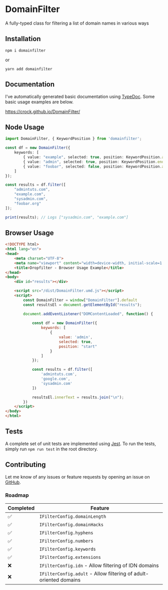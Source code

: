 # DomainFilter
A fully-typed class for filtering a list of domain names in various ways

## Installation

```
npm i domainfilter
```

or 

```
yarn add domainfilter
```

## Documentation

I've automatically generated basic documentation using [TypeDoc](https://typedoc.org). Some basic usage examples are below.

https://crock.github.io/DomainFilter/

## Node Usage

```typescript
import DomainFilter, { KeywordPosition } from 'domainfilter';

const df = new DomainFilter({
    keywords: [
        { value: "example", selected: true, position: KeywordPosition.anywhere },
        { value: "admin", selected: true, position: KeywordPosition.end },
        { value: "foobar", selected: false, position: KeywordPosition.anywhere },
    ]
});

const results = df.filter([
    "admintuts.com", 
    "example.com", 
    "sysadmin.com", 
    "foobar.org"
]);

print(results); // Logs ["sysadmin.com", "example.com"]
```

## Browser Usage

```html
<!DOCTYPE html>
<html lang="en">
<head>
    <meta charset="UTF-8">
    <meta name="viewport" content="width=device-width, initial-scale=1.0">
    <title>Dropfilter - Browser Usage Example</title>
</head>
<body>
    <div id="results"></div>

    <script src="/dist/DomainFilter.umd.js"></script>
    <script>
        const DomainFilter = window["DomainFilter"].default
        const resultsEl = document.getElementById("results");

        document.addEventListener("DOMContentLoaded", function() {
            
            const df = new DomainFilter({
                keywords: [
                    {
                        value: 'admin',
                        selected: true,
                        position: "start"
                    }
                ]
            });

            const results = df.filter([
                'admintuts.com',
                'google.com',
                'sysadmin.com'
            ])

            resultsEl.innerText = results.join("\n");
        })
    </script>
</body>
</html>
```

## Tests

A complete set of unit tests are implemented using [Jest](https://jestjs.io). 
To run the tests, simply run `npm run test` in the root directory.

## Contributing

Let me know of any issues or feature requests by opening an issue on [GitHub](https://github.com/crock/DomainFilter.git).

### Roadmap

| Completed  | Feature  |
|---|---|
| ✅  |  `IFilterConfig.domainLength` |
| ✅  |  `IFilterConfig.domainHacks` |
| ✅  | `IFilterConfig.hyphens`  |
| ✅  |  `IFilterConfig.numbers` |
| ✅  |  `IFilterConfig.keywords` |
| ✅  |  `IFilterConfig.extensions` |
| ❌  | `IFilterConfig.idn` - Allow filtering of IDN domains  |
| ❌  | `IFilterConfig.adult` - Allow filtering of adult-oriented domains  |
